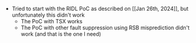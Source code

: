 - Tried to start with the RIDL PoC as described on [[Jan 26th, 2024]], but unfortunately this didn't work
	- The PoC with TSX works
	- The PoC with other fault suppression using RSB misprediction didn't work (and that is the one I need)